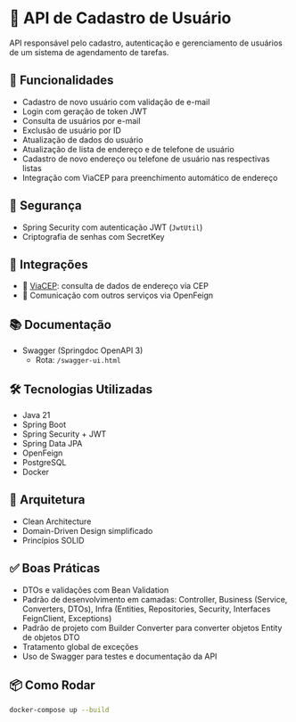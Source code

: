 # 🧾 API de Cadastro de Usuário

API responsável pelo cadastro, autenticação e gerenciamento de usuários de um sistema de agendamento de tarefas.

## 🚀 Funcionalidades

- Cadastro de novo usuário com validação de e-mail
- Login com geração de token JWT
- Consulta de usuários por e-mail
- Exclusão de usuário por ID
- Atualização de dados do usuário
- Atualização de lista de endereço e de telefone de usuário
- Cadastro de novo endereço ou telefone de usuário nas respectivas listas
- Integração com ViaCEP para preenchimento automático de endereço

## 🔐 Segurança

- Spring Security com autenticação JWT (`JwtUtil`)
- Criptografia de senhas com SecretKey

## 🔗 Integrações

- 📡 [ViaCEP](https://viacep.com.br): consulta de dados de endereço via CEP
- 🔗 Comunicação com outros serviços via OpenFeign

## 📚 Documentação

- Swagger (Springdoc OpenAPI 3)
  - Rota: `/swagger-ui.html`

## 🛠️ Tecnologias Utilizadas

- Java 21
- Spring Boot
- Spring Security + JWT
- Spring Data JPA
- OpenFeign
- PostgreSQL
- Docker

## 🧱 Arquitetura

- Clean Architecture
- Domain-Driven Design simplificado
- Princípios SOLID

## ✅ Boas Práticas

- DTOs e validações com Bean Validation
- Padrão de desenvolvimento em camadas: Controller, Business (Service, Converters, DTOs), Infra (Entities, Repositories, Security, Interfaces FeignClient, Exceptions)
- Padrão de projeto com Builder Converter para converter objetos Entity de objetos DTO
- Tratamento global de exceções
- Uso de Swagger para testes e documentação da API

## 📦 Como Rodar

```bash
docker-compose up --build
